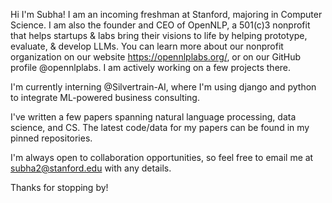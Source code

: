 Hi I'm Subha! I am an incoming freshman at Stanford, majoring in Computer Science. I am also the founder and CEO of OpenNLP, a 501(c)3 nonprofit that helps startups & labs bring their visions to life by helping prototype, evaluate, & develop LLMs. You can learn more about our nonprofit organization on our website https://opennlplabs.org/, or on our GitHub profile @opennlplabs. I am actively working on a few projects there.

I'm currently interning @Silvertrain-AI, where I'm using django and python to integrate ML-powered business consulting.

I've written a few papers spanning natural language processing, data science, and CS. The latest code/data for my papers can be found in my pinned repositories.

I'm always open to collaboration opportunities, so feel free to email me at subha2@stanford.edu with any details.

Thanks for stopping by! 


<!---
subha-v/subha-v is a ✨ special ✨ repository because its `README.md` (this file) appears on your GitHub profile.
You can click the Preview link to take a look at your changes.
--->
